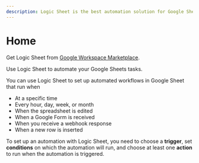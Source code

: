 ```yaml
---
description: Logic Sheet is the best automation solution for Google Sheets. Start using Logic Sheet as the center of your workflow automation.
---
```


# Home

Get Logic Sheet from [Google Workspace Marketplace](https://workspace.google.com/marketplace/app/logic_sheet_automate_your_spreadsheets/796322869198).

Use Logic Sheet to automate your Google Sheets tasks.

You can use Logic Sheet to set up automated workflows in Google Sheet that run when

-   At a specific time
-   Every hour, day, week, or month
-   When the spreadsheet is edited
-   When a Google Form is received
-   When you receive a webhook response
-   When a new row is inserted

To set up an automation with Logic Sheet, you need to choose a **trigger**, set **conditions** on which the automation will run, and choose at least one **action** to run when the automation is triggered.
